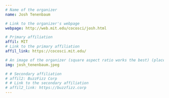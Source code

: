 ```yaml
---
# Name of the organizer
name: Josh Tenenbaum

# Link to the organizer's webpage
webpage: http://web.mit.edu/cocosci/josh.html

# Primary affiliation
affil: MIT
# Link to the primary affiliation
affil_link: https://cocosci.mit.edu/

# An image of the organizer (square aspect ratio works the best) (place in the `assets/img/organizers` directory)
img: josh_tenenbaum.jpeg

# # Secondary affiliation
# affil2: BuzzFizz Corp
# # Link to the secondary affiliation
# affil2_link: https://buzzfizz.corp
---
```

